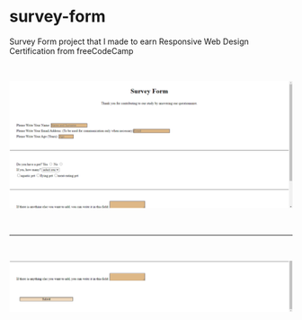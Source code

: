 # survey-form
Survey Form project that I made to earn Responsive Web Design Certification from freeCodeCamp

<br>

![](screenshot.png)

<br>

---

<br>

![](screenshot1.png)
